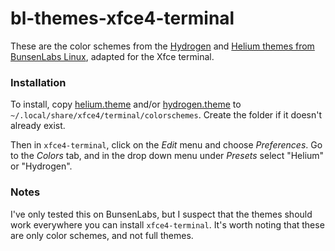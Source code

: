 # bl-themes-xfce4-terminal

These are the color schemes from the [Hydrogen](https://github.com/BunsenLabs/bunsen-themes/tree/hydrogen) and [Helium themes from BunsenLabs Linux](https://github.com/BunsenLabs/bunsen-themes), adapted for the Xfce terminal.

### Installation

To install, copy [helium.theme](https://github.com/nflorin/bl-themes-xfce4-terminal/blob/master/helium.theme) and/or [hydrogen.theme](https://github.com/nflorin/bl-themes-xfce4-terminal/blob/master/helium.theme) to `~/.local/share/xfce4/terminal/colorschemes`. Create the folder if it doesn't already exist.

Then in `xfce4-terminal`, click on the *Edit* menu and choose *Preferences*. Go to the *Colors* tab, and in the drop down menu under *Presets* select "Helium" or "Hydrogen".

### Notes

I've only tested this on BunsenLabs, but I suspect that the themes should work everywhere you can install `xfce4-terminal`. It's worth noting that these are only color schemes, and not full themes.
